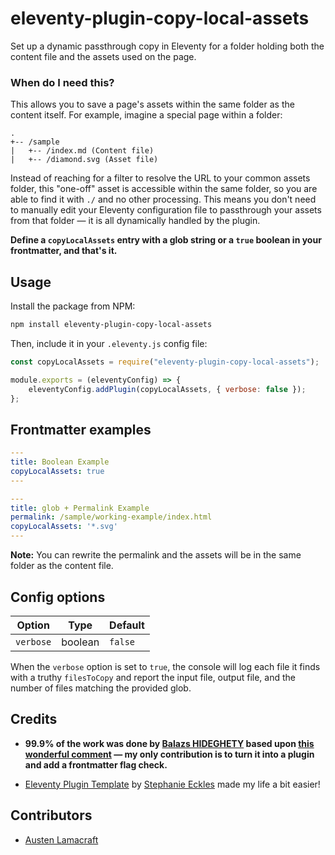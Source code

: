 # eleventy-plugin-copy-local-assets

Set up a dynamic passthrough copy in Eleventy for a folder holding both the content file and the assets used on the page.

### When do I need this?

This allows you to save a page's assets within the same folder as the content itself. For example, imagine a special page within a folder:

```
.
+-- /sample
|   +-- /index.md (Content file)
|   +-- /diamond.svg (Asset file)
```

Instead of reaching for a filter to resolve the URL to your common assets folder, this "one-off" asset is accessible within the same folder, so you are able to find it with `./` and no other processing. This means you don't need to manually edit your Eleventy configuration file to passthrough your assets from that folder — it is all dynamically handled by the plugin.

**Define a `copyLocalAssets` entry with a glob string or a `true` boolean in your frontmatter, and that's it.**

## Usage

Install the package from NPM:

```bash
npm install eleventy-plugin-copy-local-assets
```

Then, include it in your `.eleventy.js` config file:

```js
const copyLocalAssets = require("eleventy-plugin-copy-local-assets");

module.exports = (eleventyConfig) => {
	eleventyConfig.addPlugin(copyLocalAssets, { verbose: false });
};
```

## Frontmatter examples


```yaml
---
title: Boolean Example
copyLocalAssets: true
---
```

```yaml
---
title: glob + Permalink Example
permalink: /sample/working-example/index.html
copyLocalAssets: '*.svg'
---
```

**Note:** You can rewrite the permalink and the assets will be in the same folder as the content file.

## Config options

| Option    | Type    | Default |
| --------- | ------- | ------- |
| `verbose` | boolean | `false` |

When the `verbose` option is set to `true`, the console will log each file it finds with a truthy `filesToCopy` and report the input file, output file, and the number of files matching the provided glob.

## Credits

-   **99.9% of the work was done by [Balazs HIDEGHETY](https://github.com/hidegh) based upon [this wonderful comment](https://github.com/11ty/eleventy/issues/379#issuecomment-779705668) — my only contribution is to turn it into a plugin and add a frontmatter flag check.**

-   [Eleventy Plugin Template](https://github.com/5t3ph/eleventy-plugin-template) by [Stephanie Eckles](https://github.com/5t3ph) made my life a bit easier!

## Contributors

-   [Austen Lamacraft ](https://github.com/AustenLamacraft)
